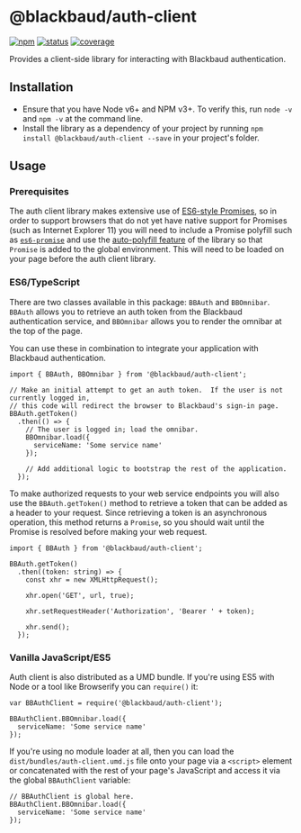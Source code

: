 # @blackbaud/auth-client

[![npm](https://img.shields.io/npm/v/@blackbaud/auth-client.svg)](https://www.npmjs.com/package/@blackbaud/auth-client)
[![status](https://travis-ci.org/blackbaud/auth-client.svg?branch=master)](https://travis-ci.org/blackbaud/auth-client)
[![coverage](https://codecov.io/github/blackbaud/auth-client/coverage.svg?branch=master)](https://codecov.io/github/blackbaud/auth-client/)

Provides a client-side library for interacting with Blackbaud authentication.

## Installation

- Ensure that you have Node v6+ and NPM v3+. To verify this, run `node -v` and `npm -v` at the command line.
- Install the library as a dependency of your project by running `npm install @blackbaud/auth-client --save` in your project's folder.

## Usage

### Prerequisites

The auth client library makes extensive use of [ES6-style Promises](https://developer.mozilla.org/en-US/docs/Web/JavaScript/Reference/Global_Objects/Promise), so in order to support browsers that do not yet have native support for Promises (such as Internet Explorer 11) you will need to include a Promise polyfill such as [`es6-promise`](https://github.com/stefanpenner/es6-promise) and use the [auto-polyfill feature](https://github.com/stefanpenner/es6-promise#auto-polyfill) of the library so that `Promise` is added to the global environment.  This will need to be loaded on your page before the auth client library.

### ES6/TypeScript

There are two classes available in this package: `BBAuth` and `BBOmnibar`.  `BBAuth` allows you to retrieve an auth token from the Blackbaud authentication service, and `BBOmnibar` allows you to render the omnibar at the top of the page.

You can use these in combination to integrate your application with Blackbaud authentication.

```
import { BBAuth, BBOmnibar } from '@blackbaud/auth-client';

// Make an initial attempt to get an auth token.  If the user is not currently logged in,
// this code will redirect the browser to Blackbaud's sign-in page.
BBAuth.getToken()
  .then(() => {
    // The user is logged in; load the omnibar.
    BBOmnibar.load({
      serviceName: 'Some service name'
    });

    // Add additional logic to bootstrap the rest of the application.
  });
```

To make authorized requests to your web service endpoints you will also use the `BBAuth.getToken()` method to retrieve a token that can be added as a header to your request.  Since retrieving a token is an asynchronous operation, this method returns a `Promise`, so you should wait until the Promise is resolved before making your web request.

```
import { BBAuth } from '@blackbaud/auth-client';

BBAuth.getToken()
  .then((token: string) => {
    const xhr = new XMLHttpRequest();

    xhr.open('GET', url, true);

    xhr.setRequestHeader('Authorization', 'Bearer ' + token);

    xhr.send();
  });
```

### Vanilla JavaScript/ES5

Auth client is also distributed as a UMD bundle.  If you're using ES5 with Node or a tool like Browserify you can `require()` it:

```
var BBAuthClient = require('@blackbaud/auth-client');

BBAuthClient.BBOmnibar.load({
  serviceName: 'Some service name'
});
```

If you're using no module loader at all, then you can load the `dist/bundles/auth-client.umd.js` file onto your page via a `<script>` element or concatenated with the rest of your page's JavaScript and access it via the global `BBAuthClient` variable:

```
// BBAuthClient is global here.
BBAuthClient.BBOmnibar.load({
  serviceName: 'Some service name'
});
```
